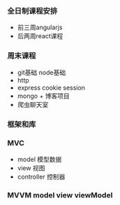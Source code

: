 ### 全日制课程安排
- 前三周angularjs  
- 后两周react课程  

### 周末课程
- git基础 node基础
- http   
- express cookie session  
- mongo + 博客项目  
- 爬虫聊天室   


### 框架和库
### MVC  
- model 模型数据  
- view 视图
- controller 控制器

### MVVM model view viewModel

### <hello></hello>

